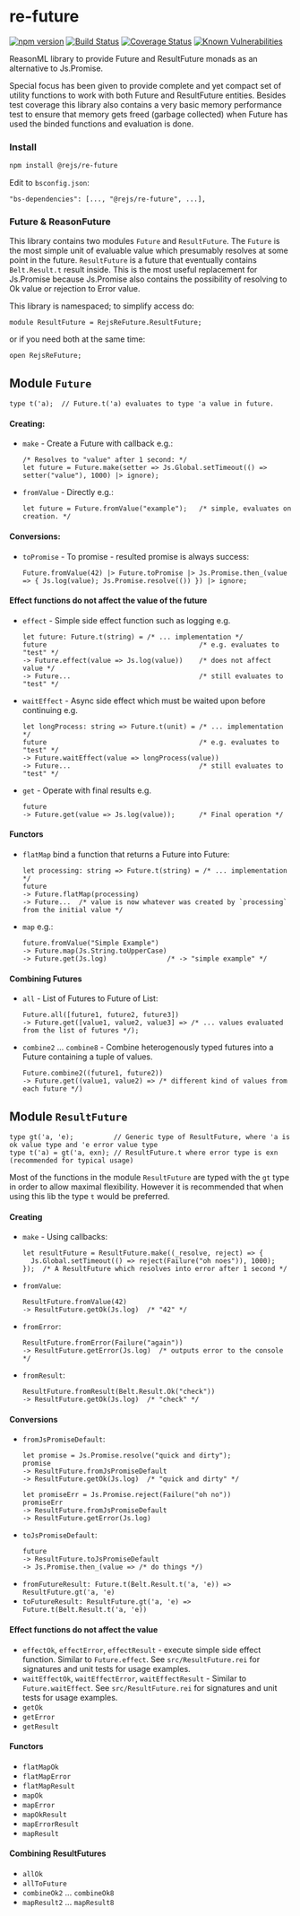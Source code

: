 # re-future
[![npm version][npm-image]][npm-uri]
[![Build Status][travis-image]][travis-uri]
[![Coverage Status][coveralls-image]][coveralls-uri]
[![Known Vulnerabilities][snyk-image]][snyk-uri]

ReasonML library to provide Future and ResultFuture monads as an alternative to Js.Promise.

Special focus has been given to provide complete and yet compact set of utility functions to work with both Future and ResultFuture entities. Besides test coverage this library also contains a very basic memory performance test to ensure that memory gets freed (garbage collected) when Future has used the binded functions and evaluation is done.

### Install
```bash
npm install @rejs/re-future
```

Edit to `bsconfig.json`:

```
"bs-dependencies": [..., "@rejs/re-future", ...],
```

### Future & ReasonFuture

This library contains two modules `Future` and `ResultFuture`. The `Future` is the most simple unit of evaluable value which presumably resolves at some point in the future. `ResultFuture` is a future that eventually contains `Belt.Result.t` result inside. This is the most useful replacement for Js.Promise because Js.Promise also contains the possibility of resolving to Ok value or rejection to Error value.

This library is namespaced; to simplify access do:
```reason
module ResultFuture = RejsReFuture.ResultFuture;
```
or if you need both at the same time:
```reason
open RejsReFuture;
```

## Module `Future`

```reason
type t('a);  // Future.t('a) evaluates to type 'a value in future.
```

#### Creating:

- `make` - Create a Future with callback e.g.:
  ```reason
  /* Resolves to "value" after 1 second: */
  let future = Future.make(setter => Js.Global.setTimeout(() => setter("value"), 1000) |> ignore);
  ```
- `fromValue` - Directly e.g.:
  ```reason
  let future = Future.fromValue("example");   /* simple, evaluates on creation. */
  ```

#### Conversions:

- `toPromise` - To promise - resulted promise is always success:
  ```reason
  Future.fromValue(42) |> Future.toPromise |> Js.Promise.then_(value => { Js.log(value); Js.Promise.resolve(()) }) |> ignore;
  ```

#### Effect functions do not affect the value of the future

- `effect` - Simple side effect function such as logging e.g.
  ```reason
  let future: Future.t(string) = /* ... implementation */
  future                                      /* e.g. evaluates to "test" */
  -> Future.effect(value => Js.log(value))    /* does not affect value */
  -> Future...                                /* still evaluates to "test" */
  ```
- `waitEffect` - Async side effect which must be waited upon before continuing e.g.
  ```reason
  let longProcess: string => Future.t(unit) = /* ... implementation */
  future                                      /* e.g. evaluates to "test" */
  -> Future.waitEffect(value => longProcess(value))
  -> Future...                                /* still evaluates to "test" */
  ```
- `get` - Operate with final results e.g.
  ```reason
  future
  -> Future.get(value => Js.log(value));      /* Final operation */
  ```

#### Functors

- `flatMap` bind a function that returns a Future into Future:
  ```reason
  let processing: string => Future.t(string) = /* ... implementation */
  future
  -> Future.flatMap(processing)
  -> Future...  /* value is now whatever was created by `processing` from the initial value */
  ```
- `map` e.g.:
  ```reason
  future.fromValue("Simple Example")
  -> Future.map(Js.String.toUpperCase)
  -> Future.get(Js.log)               /* -> "simple example" */
  ```

#### Combining Futures

- `all` - List of Futures to Future of List:
  ```reason
  Future.all([future1, future2, future3])
  -> Future.get([value1, value2, value3] => /* ... values evaluated from the list of futures */);
  ```
- `combine2` ... `combine8` - Combine heterogenously typed futures into a Future containing a tuple of values.
  ```reason
  Future.combine2((future1, future2))
  -> Future.get((value1, value2) => /* different kind of values from each future */)
  ```

## Module `ResultFuture`

```reason
type gt('a, 'e);          // Generic type of ResultFuture, where 'a is ok value type and 'e error value type
type t('a) = gt('a, exn); // ResultFuture.t where error type is exn (recommended for typical usage)
```
Most of the functions in the module `ResultFuture` are typed with the `gt` type in order to allow maximal flexibility. However
it is recommended that when using this lib the type `t` would be preferred.

#### Creating

- `make` - Using callbacks:
  ```reason
  let resultFuture = ResultFuture.make((_resolve, reject) => {
    Js.Global.setTimeout(() => reject(Failure("oh noes")), 1000);
  });  /* A ResultFuture which resolves into error after 1 second */
  ```
- `fromValue`:
  ```reason
  ResultFuture.fromValue(42)
  -> ResultFuture.getOk(Js.log)  /* "42" */
  ```
- `fromError`:
  ```reason
  ResultFuture.fromError(Failure("again"))
  -> ResultFuture.getError(Js.log)  /* outputs error to the console */
  ```
- `fromResult`:
  ```reason
  ResultFuture.fromResult(Belt.Result.Ok("check"))
  -> ResultFuture.getOk(Js.log)  /* "check" */
  ```

#### Conversions

- `fromJsPromiseDefault`:
  ```reason
  let promise = Js.Promise.resolve("quick and dirty");
  promise
  -> ResultFuture.fromJsPromiseDefault
  -> ResultFuture.getOk(Js.log)  /* "quick and dirty" */

  let promiseErr = Js.Promise.reject(Failure("oh no"))
  promiseErr
  -> ResultFuture.fromJsPromiseDefault
  -> ResultFuture.getError(Js.log)
  ```
- `toJsPromiseDefault`:
  ```reason
  future
  -> ResultFuture.toJsPromiseDefault
  -> Js.Promise.then_(value => /* do things */)
  ```
- `fromFutureResult: Future.t(Belt.Result.t('a, 'e)) => ResultFuture.gt('a, 'e)`
- `toFutureResult: ResultFuture.gt('a, 'e) => Future.t(Belt.Result.t('a, 'e))`

#### Effect functions do not affect the value

- `effectOk`, `effectError`, `effectResult` - execute simple side effect function. Similar to `Future.effect`.
   See `src/ResultFuture.rei` for signatures and unit tests for usage examples.
- `waitEffectOk`, `waitEffectError`, `waitEffectResult` - Similar to `Future.waitEffect`.
   See `src/ResultFuture.rei` for signatures and unit tests for usage examples.
- `getOk`
- `getError`
- `getResult`

#### Functors

- `flatMapOk`
- `flatMapError`
- `flatMapResult`
- `mapOk`
- `mapError`
- `mapOkResult`
- `mapErrorResult`
- `mapResult`

#### Combining ResultFutures

- `allOk`
- `allToFuture`
- `combineOk2` ... `combineOk8`
- `mapResult2` ... `mapResult8`



[npm-image]: https://img.shields.io/npm/v/@rejs/re-future.svg
[npm-uri]: https://www.npmjs.com/package/@rejs/re-future
[travis-image]: https://travis-ci.org/seprich/re-future.svg?branch=master
[travis-uri]: https://travis-ci.org/seprich/re-future
[coveralls-image]: https://coveralls.io/repos/github/seprich/re-future/badge.svg?branch=master
[coveralls-uri]: https://coveralls.io/github/seprich/re-future?branch=master
[snyk-image]: https://snyk.io/test/github/seprich/re-future/badge.svg
[snyk-uri]: https://snyk.io/test/github/seprich/re-future
